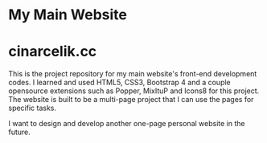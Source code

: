 # My Main Website
# cinarcelik.cc

This is the project repository for my main website's front-end development codes.
I learned and used HTML5, CSS3, Bootstrap 4 and a couple opensource extensions such as Popper, MixItuP and Icons8 for this project.
The website is built to be a multi-page project that I can use the pages for specific tasks.

I want to design and develop another one-page personal website in the future.
